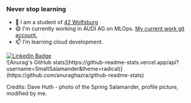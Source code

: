 ### Never stop learning

- 🌱 I am a student of <a href="https://42wolfsburg.de/">42 Wolfsburg</a>
- 😄 I'm currently working in AUDI AG on MLOps. <a href="https://github.com/SandraBieniasAudi">My current work git account.</a>
- 📫 I’m learning cloud development.
<div id="badges">
  <a href="https://www.linkedin.com/in/sanbie">
    <img src="https://img.shields.io/badge/LinkedIn-blue?style=for-the-badge&logo=linkedin&logoColor=white" alt="LinkedIn Badge"/></a>
</div>
![Anurag's GitHub stats](https://github-readme-stats.vercel.app/api?username=SmaltSalamander&theme=radical)](https://github.com/anuraghazra/github-readme-stats)

<!--
**SmaltSalamander/SmaltSalamander** is a ✨ _special_ ✨ repository because its `README.md` (this file) appears on your GitHub profile.

Here are some ideas to get you started:

- 🔭 I’m currently working on ...
- 🌱 I’m currently learning ...
- 👯 I’m looking to collaborate on ...
- 🤔 I’m looking for help with ...
- 💬 Ask me about ...
- 📫 How to reach me: ...
- 😄 Pronouns: ...
- ⚡ Fun fact: ...
-->






Credits:
Dave Huth - photo of the Spring Salamander, profile picture, modified by me.
